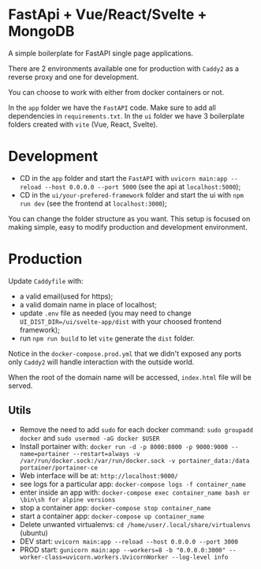 # FastApi + Vue/React/Svelte + MongoDB

A simple boilerplate for FastAPI single page applications. 

There are 2 environments available one for production with `Caddy2` as a reverse proxy and one for development.

You can choose to work with either from docker containers or not.

In the `app` folder we have the `FastAPI` code. Make sure to add all dependencies in `requirements.txt`.
In the `ui` folder we have 3 boilerplate folders created with `vite` (Vue, React, Svelte). 



# Development

- CD in the `app` folder and start the `FastAPI` with  `uvicorn main:app --reload --host 0.0.0.0 --port 5000` (see the api at `localhost:5000`);
- CD in the `ui/your-prefered-framework` folder and start the ui with `npm run dev` (see the frontend at `localhost:3000`);

You can change the folder structure as you want. 
This setup is focused on making simple, easy to modify production and development environment.


# Production

Update `Caddyfile` with:
- a valid email(used for https);
- a valid domain name in place of localhost;
- update `.env` file as needed (you may need to change `UI_DIST_DIR=/ui/svelte-app/dist` with your choosed frontend framework);
- run `npm run build` to let `vite` generate the `dist` folder.


Notice in the `docker-compose.prod.yml` that we didn't exposed any ports only `Caddy2` will handle interaction with the outside world.

When the root of the domain name will be accessed, `index.html` file will be served.





## Utils

- Remove the need to add `sudo` for each docker command: `sudo groupadd docker` and `sudo usermod -aG docker $USER`
- Install portainer with: `docker run -d -p 8000:8000 -p 9000:9000 --name=portainer --restart=always -v /var/run/docker.sock:/var/run/docker.sock -v portainer_data:/data portainer/portainer-ce`
- Web interface will be at: `http://localhost:9000/`
- see logs for a particular app: `docker-compose logs -f container_name`
- enter inside an app with: `docker-compose exec container_name bash or \bin\sh for alpine versions`
- stop a container app: `docker-compose stop container_name`
- start a container app: `docker-compose up container_name`
- Delete unwanted virtualenvs: `cd /home/user/.local/share/virtualenvs` (ubuntu)
- DEV start: `uvicorn main:app --reload --host 0.0.0.0 --port 3000`
- PROD start: `gunicorn main:app --workers=8 -b "0.0.0.0:3000" --worker-class=uvicorn.workers.UvicornWorker --log-level info`
